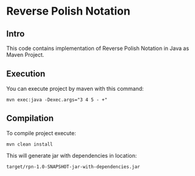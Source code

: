 # Reverse Polish Notation

## Intro

This code contains implementation of Reverse Polish Notation in Java as Maven Project.

## Execution

You can execute project by maven with this command:
```
mvn exec:java -Dexec.args="3 4 5 - +"
```

## Compilation

To compile project execute:
```
mvn clean install
```

This will generate jar with dependencies in location:
```
target/rpn-1.0-SNAPSHOT-jar-with-dependencies.jar
```